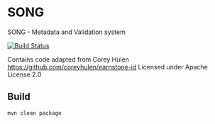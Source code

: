 # SONG
SONG - Metadata and Validation system 

[![Build Status](https://travis-ci.org/icgc-dcc/song.svg?branch=develop)](https://travis-ci.org/icgc-dcc/song)

Contains code adapted from Corey Hulen https://github.com/coreyhulen/earnstone-id
Licensed under Apache License 2.0
## Build

```bash
mvn clean package
```
